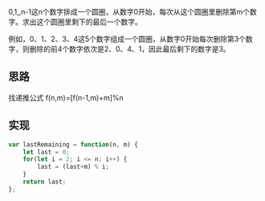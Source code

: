 0,1,,n-1这n个数字排成一个圆圈，从数字0开始，每次从这个圆圈里删除第m个数字。求出这个圆圈里剩下的最后一个数字。

例如，0、1、2、3、4这5个数字组成一个圆圈，从数字0开始每次删除第3个数字，则删除的前4个数字依次是2、0、4、1，因此最后剩下的数字是3。

## 思路
找递推公式
f(n,m)=[f(n-1,m)+m]%n

## 实现
```javascript
var lastRemaining = function(n, m) {
    let last = 0;
    for(let i = 2; i <= n; i++) {
        last = (last+m) % i;
    }
    return last;
};
```